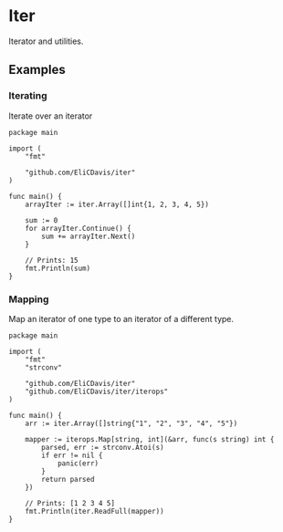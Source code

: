 # Iter

Iterator and utilities.

## Examples

### Iterating

Iterate over an iterator

```golang
package main

import (
    "fmt"

    "github.com/EliCDavis/iter"
)

func main() {
	arrayIter := iter.Array([]int{1, 2, 3, 4, 5})

    sum := 0
	for arrayIter.Continue() {
		sum += arrayIter.Next()
	}

    // Prints: 15
    fmt.Println(sum)
}

```

### Mapping

Map an iterator of one type to an iterator of a different type.

```golang
package main

import (
    "fmt"
	"strconv"

	"github.com/EliCDavis/iter"
	"github.com/EliCDavis/iter/iterops"
)

func main() {
	arr := iter.Array([]string{"1", "2", "3", "4", "5"})

	mapper := iterops.Map[string, int](&arr, func(s string) int {
		parsed, err := strconv.Atoi(s)
        if err != nil {
            panic(err)
        }
		return parsed
	})

    // Prints: [1 2 3 4 5]
    fmt.Println(iter.ReadFull(mapper))
}
```
